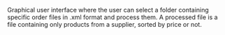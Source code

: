 Graphical user interface where the user can select a folder containing specific
order files in .xml format and process them. A processed file is a file 
containing only products from a supplier, sorted by price or not.